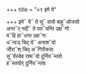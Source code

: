 +++
title = "०९ इमे ये"

+++
इमे᳓ ये᳓ ते सु᳓ वायो बाहु᳓ओजसो  
अन्त᳓र् नदी᳓ ते पत᳓यन्ति उक्ष᳓णो  
म᳓हि व्रा᳓धन्त उक्ष᳓णः  
ध᳓न्वञ् चिद् ये᳓ अनाश᳓वो  
जीरा᳓श् चिद् अ᳓गिरौकसः  
सू᳓र्यस्येव रश्म᳓यो दुर्निय᳓न्तवो  
ह᳓स्तयोर् दुर्निय᳓न्तवः
